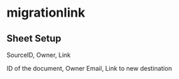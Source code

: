 # migrationlink


## Sheet Setup

SourceID, Owner, Link

ID of the document, Owner Email, Link to new destination
